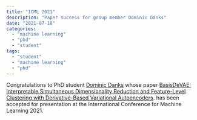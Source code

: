 ```yaml
---
title: "ICML 2021"
description: "Paper success for group member Dominic Danks"
date: "2021-07-18"
categories:
  - "machine learning"
  - "phd"
  - "student"
tags:
  - "student"
  - "machine learning"
  - "phd"
---
```


Congratulations to PhD student [Dominic Danks](../../authors/danks) whose paper [BasisDeVAE: Interpretable Simultaneous Dimensionality Reduction and Feature-Level Clustering with Derivative-Based Variational Autoencoders](http://proceedings.mlr.press/v139/danks21a.html). has been accepted for presentation at the International Conference for Machine Learning 2021.

